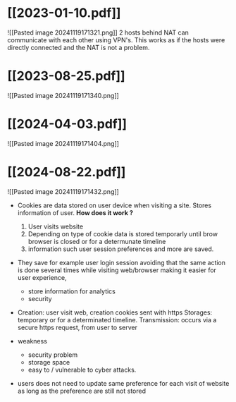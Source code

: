 # [[2023-01-10.pdf]]
![[Pasted image 20241119171321.png]]
2 hosts behind NAT can communicate with each other using VPN's. This works as if the hosts were directly connected and the NAT is not a problem.
# [[2023-08-25.pdf]]
![[Pasted image 20241119171340.png]]

# [[2024-04-03.pdf]]
![[Pasted image 20241119171404.png]]

# [[2024-08-22.pdf]]
![[Pasted image 20241119171432.png]]
- Cookies are data stored on user device when visiting a site. Stores information of user.
  **How does it work ?**
	1. User visits website
	2. Depending on type of cookie data is stored temporarly until brow browser is closed or for a determunate timeline
	3. information such user session preferences and more are saved.

- They save for example user login session avoiding that the same action is done several times while visiting web/browser making it easier for user experience,
	- store information for analytics
	- security

- Creation: user visit web, creation cookies sent with https 
  Storages: temporary or for a determinated timeline.
  Transmission: occurs via a secure https request, from user to server

- weakness
	- security problem
	- storage space
	- easy to / vulnerable to cyber attacks.

- users does not need to update same preference for each visit of website as long as the preference are still not stored